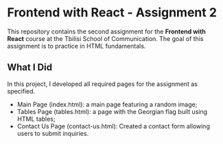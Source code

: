 # Frontend with React - Assignment 2

This repository contains the second assignment for the **Frontend with React** course at the Tbilisi School of Communication. The goal of this assignment is to practice in HTML fundamentals.

## What I Did

In this project, I developed all required pages for the assignment as specified.

- Main Page (index.html): a main page featuring a random image;
- Tables Page (tables.html): a page with the Georgian flag built using HTML tables;
- Contact Us Page (contact-us.html): Created a contact form allowing users to submit inquiries.
